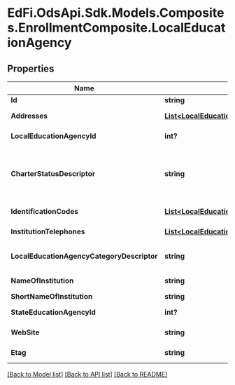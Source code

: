 # EdFi.OdsApi.Sdk.Models.Composites.EnrollmentComposite.LocalEducationAgency
## Properties

Name | Type | Description | Notes
------------ | ------------- | ------------- | -------------
**Id** | **string** |  | 
**Addresses** | [**List&lt;LocalEducationAgencyEducationOrganizationAddress&gt;**](LocalEducationAgencyEducationOrganizationAddress.md) | An unordered collection of educationOrganizationAddresses.  | 
**LocalEducationAgencyId** | **int?** | The identifier assigned to a local education agency. | 
**CharterStatusDescriptor** | **string** | A school or agency providing free public elementary or secondary education to eligible students under a specific charter granted by the state legislature or other appropriate authority and designated by such authority to be a charter school. | [optional] 
**IdentificationCodes** | [**List&lt;LocalEducationAgencyEducationOrganizationIdentificationCode&gt;**](LocalEducationAgencyEducationOrganizationIdentificationCode.md) | An unordered collection of educationOrganizationIdentificationCodes.  | [optional] 
**InstitutionTelephones** | [**List&lt;LocalEducationAgencyEducationOrganizationInstitutionTelephone&gt;**](LocalEducationAgencyEducationOrganizationInstitutionTelephone.md) | An unordered collection of educationOrganizationInstitutionTelephones.  | [optional] 
**LocalEducationAgencyCategoryDescriptor** | **string** | The category of local education agency/district. For example: Independent or Charter. | 
**NameOfInstitution** | **string** | The full, legally accepted name of the institution. | 
**ShortNameOfInstitution** | **string** | A short name for the institution. | [optional] 
**StateEducationAgencyId** | **int?** | The identifier assigned to a state education agency. | [optional] 
**WebSite** | **string** | The public web site address (URL) for the EducationOrganization. | [optional] 
**Etag** | **string** | A unique system-generated value that identifies the version of the resource. | [optional] 

[[Back to Model list]](../README.md#documentation-for-models) [[Back to API list]](../README.md#documentation-for-api-endpoints) [[Back to README]](../README.md)

